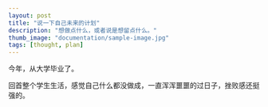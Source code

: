 ```yaml
---
layout: post
title: "说一下自己未来的计划"
description: "想做点什么，或者说是想留点什么。"
thumb_image: "documentation/sample-image.jpg"
tags: [thought, plan]
---
```


今年，从大学毕业了。

回首整个学生生活，感觉自己什么都没做成，一直浑浑噩噩的过日子，挫败感还挺强的。
